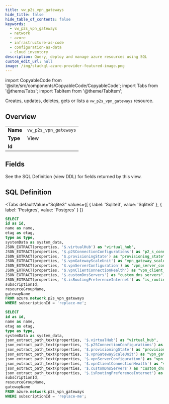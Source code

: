 ```yaml
--- 
title: vw_p2s_vpn_gateways
hide_title: false
hide_table_of_contents: false
keywords:
  - vw_p2s_vpn_gateways
  - network
  - azure
  - infrastructure-as-code
  - configuration-as-data
  - cloud inventory
description: Query, deploy and manage azure resources using SQL
custom_edit_url: null
image: /img/stackql-azure-provider-featured-image.png
---
```


import CopyableCode from '@site/src/components/CopyableCode/CopyableCode';
import Tabs from '@theme/Tabs';
import TabItem from '@theme/TabItem';

Creates, updates, deletes, gets or lists a <code>vw_p2s_vpn_gateways</code> resource.

## Overview
<table><tbody>
<tr><td><b>Name</b></td><td><code>vw_p2s_vpn_gateways</code></td></tr>
<tr><td><b>Type</b></td><td>View</td></tr>
<tr><td><b>Id</b></td><td><CopyableCode code="azure.network.vw_p2s_vpn_gateways" /></td></tr>
</tbody></table>

## Fields

See the SQL Definition (view DDL) for fields returned by this view.

## SQL Definition

<Tabs
defaultValue="Sqlite3"
values={[
{ label: 'Sqlite3', value: 'Sqlite3' },
{ label: 'Postgres', value: 'Postgres' }
]}
>
<TabItem value="Sqlite3">

```sql
SELECT
id as id,
name as name,
etag as etag,
type as type,
systemData as system_data,
JSON_EXTRACT(properties, '$.virtualHub') as "virtual_hub",
JSON_EXTRACT(properties, '$.p2SConnectionConfigurations') as "p2_s_connection_configurations",
JSON_EXTRACT(properties, '$.provisioningState') as "provisioning_state",
JSON_EXTRACT(properties, '$.vpnGatewayScaleUnit') as "vpn_gateway_scale_unit",
JSON_EXTRACT(properties, '$.vpnServerConfiguration') as "vpn_server_configuration",
JSON_EXTRACT(properties, '$.vpnClientConnectionHealth') as "vpn_client_connection_health",
JSON_EXTRACT(properties, '$.customDnsServers') as "custom_dns_servers",
JSON_EXTRACT(properties, '$.isRoutingPreferenceInternet') as "is_routing_preference_internet",
subscriptionId,
resourceGroupName,
gatewayName
FROM azure.network.p2s_vpn_gateways
WHERE subscriptionId = 'replace-me';
```

</TabItem>
<TabItem value="Postgres">

```sql
SELECT
id as id,
name as name,
etag as etag,
type as type,
systemData as system_data,
json_extract_path_text(properties, '$.virtualHub') as "virtual_hub",
json_extract_path_text(properties, '$.p2SConnectionConfigurations') as "p2_s_connection_configurations",
json_extract_path_text(properties, '$.provisioningState') as "provisioning_state",
json_extract_path_text(properties, '$.vpnGatewayScaleUnit') as "vpn_gateway_scale_unit",
json_extract_path_text(properties, '$.vpnServerConfiguration') as "vpn_server_configuration",
json_extract_path_text(properties, '$.vpnClientConnectionHealth') as "vpn_client_connection_health",
json_extract_path_text(properties, '$.customDnsServers') as "custom_dns_servers",
json_extract_path_text(properties, '$.isRoutingPreferenceInternet') as "is_routing_preference_internet",
subscriptionId,
resourceGroupName,
gatewayName
FROM azure.network.p2s_vpn_gateways
WHERE subscriptionId = 'replace-me';
```

</TabItem>
</Tabs>
